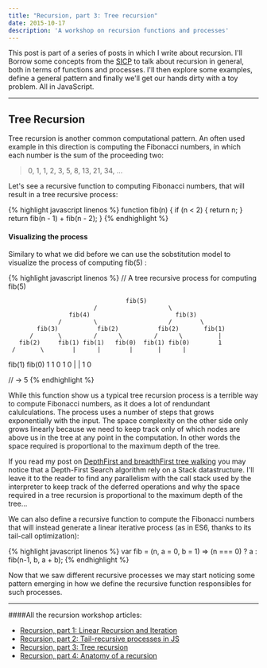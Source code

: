 ```yaml
---
title: "Recursion, part 3: Tree recursion"
date: 2015-10-17
description: 'A workshop on recursion functions and processes'
---
```



This post is part of a series of posts in which I write about recursion. I'll Borrow some concepts from the [SICP](https://mitpress.mit.edu/sicp/) to talk about recursion in general, both in terms of functions and processes. I'll then explore some examples, define a general pattern and finally we'll get our hands dirty with a toy problem. All in JavaScript.

* * *


## Tree Recursion

Tree recursion is another common computational pattern. An often used example in this direction is computing the Fibonacci numbers, in which each number is the sum of the proceeding two:

> 0, 1, 1, 2, 3, 5, 8, 13, 21, 34, ...

Let's see a recursive function to computing Fibonacci numbers, that will result in a tree recursive process:

{% highlight javascript linenos %}
function fib(n) {
  if (n < 2) {
    return n;
  }
  return fib(n - 1) + fib(n - 2);
}
{% endhighlight %}

#### Visualizing the process

Similary to what we did before we can use the sobstitution model to visualize the process of computing fib(5) :

{% highlight javascript linenos %}
// A tree recursive process for computing fib(5)

                                     fib(5)
                            /                    \
                     fib(4)                        fib(3)
                  /         \                    /        \  
            fib(3)           fib(2)           fib(2)       fib(1)
          /       \         /      \         /      \          |
       fib(2)     fib(1) fib(1)   fib(0)  fib(1) fib(0)        1
     /       \        |      |        |       |      |
fib(1)       fib(0)   1      1        0       1      0
    |            |
    1            0

// -> 5
{% endhighlight %}

While this function show us a typical tree recursion process is a terrible way to compute Fibonacci numbers, as it does a lot of rendundant calulculations. The process uses a number of steps that grows exponentially with the input. The space complexity on the other side only grows linearly because we need to keep track only of which nodes are above us in the tree at any point in the computation. In other words the space required is proportional to the maximum depth of the tree.

If you read my post on [DepthFirst and breadthFirst tree walking](http://nick.balestra.ch/2015/depthFirst-vs-breadthFirst/) you may notice that a Depth-First Search algorithm rely on a Stack datastructure. I'll leave it to the reader to find any parallelism with the call stack used by the interpreter to keep track of the deferred operations and why the space required in a tree recursion is proportional to the maximum depth of the tree...

We can also define a recursive function to compute the Fibonacci numbers that will instead generate a linear iterative process (as in ES6, thanks to its tail-call optimization):

{% highlight javascript linenos %}
var fib = (n, a = 0, b = 1) => (n === 0) ? a : fib(n-1, b, a + b);
{% endhighlight %}

Now that we saw different recursive processes we may start noticing some pattern emerging in how we define the recursive function responsibles for such processes.


* * *

####All the recursion workshop articles:

- [Recursion, part 1: Linear Recursion and Iteration](http://nick.balestra.ch/2015/recursion-workshop)
- [Recursion, part 2: Tail-recursive processes in JS](http://nick.balestra.ch/2015/recursion-workshop-part2/)
- [Recursion, part 3: Tree recursion](http://nick.balestra.ch/2015/recursion-workshop-part3/)
- [Recursion, part 4: Anatomy of a recursion](http://nick.balestra.ch/2015/recursion-workshop-part4/)
